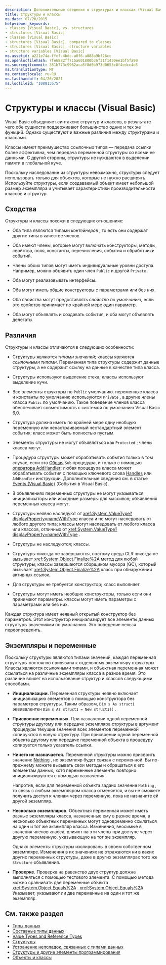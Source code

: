 ```yaml
---
description: Дополнительные сведения о структурах и классах (Visual Basic)
title: Структуры и классы
ms.date: 07/20/2015
helpviewer_keywords:
- classes [Visual Basic], vs. structures
- structures [Visual Basic]
- classes [Visual Basic]
- structures [Visual Basic], compared to classes
- structures [Visual Basic], structure variables
- structure variables [Visual Basic]
ms.assetid: a221e74a-ffcf-4bdc-a0f6-a088a9bf26cc
ms.openlocfilehash: 7fe6882ff715a601800b36f31f1430ee1bf5fa90
ms.sourcegitcommit: 381b773c9962aca5f8d0b973d0653c0f4edcc4d5
ms.translationtype: MT
ms.contentlocale: ru-RU
ms.lasthandoff: 04/26/2021
ms.locfileid: "108013675"
---
```

# <a name="structures-and-classes-visual-basic"></a>Структуры и классы (Visual Basic)

Visual Basic объединяет синтаксис структур и классов, в результате чего обе сущности поддерживают большинство одних и тех же функций. Однако существуют и важные различия между структурами и классами.  
  
 Классы имеют преимущество ссылочных типов — передача ссылки более эффективна, чем передача переменной структуры со всеми ее данными. С другой стороны, структуры не нуждаются в выделении памяти в глобальной куче.  
  
 Поскольку наследование из структуры невозможно, структуры следует использовать только для объектов, которые не нужно расширять. Используйте структуры, если создаваемый объект имеет небольшой размер экземпляра и учитывает характеристики производительности классов и структур.  
  
## <a name="similarities"></a>Сходства  

 Структуры и классы похожи в следующих отношениях:  
  
- Оба типа являются типами *контейнеров* , то есть они содержат другие типы в качестве членов.  
  
- Оба имеют члены, которые могут включать конструкторы, методы, свойства, поля, константы, перечисления, события и обработчики событий.
  
- Члены обоих типов могут иметь индивидуальные уровни доступа. Например, можно объявить один член `Public` и другой `Private` .  
  
- Оба могут реализовывать интерфейсы.  
  
- Оба могут иметь общие конструкторы с параметрами или без них.  
  
- Оба свойства могут предоставлять *свойство по умолчанию*, если это свойство принимает по крайней мере один параметр.  
  
- Оба могут объявлять и создавать события, и оба могут объявлять делегаты.  
  
## <a name="differences"></a>Различия  

 Структуры и классы отличаются в следующих особенности:  
  
- Структуры являются *типами значений*; классы являются *ссылочными типами*. Переменная типа структуры содержит данные структуры, а не содержит ссылку на данные в качестве типа класса.  
  
- Структуры используют выделение стека; классы используют выделение кучи.  
  
- Все элементы структуры по `Public` умолчанию. переменные класса и константы по умолчанию используются `Private` , а другие члены класса `Public` по умолчанию. Такое поведение членов класса обеспечивает совместимость с системой по умолчанию Visual Basic 6,0.  
  
- Структура должна иметь по крайней мере одну необщую переменную или ненастраиваемый нестандартный элемент события; класс может быть полностью пустым.  
  
- Элементы структуры не могут объявляться как `Protected` ; члены класса могут.  
  
- Процедура структуры может обрабатывать события только в том случае, если это [Общая](../../../language-reference/modifiers/shared.md) `Sub` процедура, и только с помощью [оператора AddHandler](../../../language-reference/statements/addhandler-statement.md); любая процедура класса может обрабатывать события с помощью ключевого слова [Handles](../../../language-reference/statements/handles-clause.md) или `AddHandler` инструкции. Дополнительные сведения см. в статье [Events (Visual Basic)](../events/index.md) (События в Visual Basic).  
  
- В объявлениях переменных структуры не могут указываться инициализаторы или исходные размеры для массивов; объявления переменных класса могут.  
  
- Структуры неявно наследуют от <xref:System.ValueType?displayProperty=nameWithType> класса и не могут наследовать от любого другого типа; классы могут наследовать от любого класса или классов, отличных от <xref:System.ValueType?displayProperty=nameWithType> .  
  
- Структуры не наследуются; классы.  
  
- Структуры никогда не завершаются, поэтому среда CLR никогда не вызывает <xref:System.Object.Finalize%2A> метод для любой структуры; классы завершаются сборщиком мусора (GC), который вызывает <xref:System.Object.Finalize%2A> класс при обнаружении активных ссылок.  
  
- Для структуры не требуется конструктор; класс выполняет.  
  
- Структуры могут иметь необщие конструкторы, только если они принимают параметры. классы могут иметь параметры с параметрами или без них.  
  
 Каждая структура имеет неявный открытый конструктор без параметров. Этот конструктор инициализирует все элементы данных структуры значениями по умолчанию. Это поведение нельзя переопределить.  
  
## <a name="instances-and-variables"></a>Экземпляры и переменные  

 Поскольку структуры являются типами значений, каждая переменная структуры постоянно привязана к отдельному экземпляру структуры. Классы являются ссылочными типами, и объектная переменная может ссылаться на различные экземпляры класса в разное время. Это различие влияет на использование структур и классов следующими способами.  
  
- **Инициализации.** Переменная структуры неявно включает инициализацию элементов с помощью конструктора без параметров структуры. Таким образом, `Dim s As struct1` эквивалентен `Dim s As struct1 = New struct1()` .  
  
- **Присвоение переменных.** При назначении одной переменной структуры другому или передаче экземпляра структуры в аргумент процедуры текущие значения всех элементов переменной копируются в новую структуру. При присвоении одной переменной объекта другому или передаче переменной объекта в процедуру копируется только указатель ссылки.  
  
- **Ничего не назначается.** Переменной структуры можно присвоить значение [Nothing](../../../language-reference/nothing.md) , но экземпляр будет связан с переменной. Вы по-прежнему можете вызывать свои методы и обращаться к его элементам данных, хотя переменные элементы повторно инициализируются с помощью назначения.  
  
     Напротив, если для переменной объекта задано значение `Nothing` , то связь с любым экземпляром класса отменяется, и вы не сможете получить доступ к членам через переменную, пока не назначите ей другой экземпляр.  
  
- **Несколько экземпляров.** Объектная переменная может иметь разные экземпляры класса, назначенные ему в разное время, а несколько объектных переменных могут одновременно ссылаться на один и тот же экземпляр класса. Изменения, вносимые в значения членов класса, влияют на эти члены при доступе через другую переменную, указывающую на тот же экземпляр.  
  
     Однако элементы структуры изолированы в своем собственном экземпляре. Изменения в их значениях не отражаются ни в каких других переменных структуры, даже в других экземплярах того же `Structure` объявления.  
  
- **Проверке.** Проверка на равенство двух структур должна выполняться с помощью тестового элемента. С помощью метода можно сравнивать две переменные объекта <xref:System.Object.Equals%2A> . <xref:System.Object.Equals%2A> Указывает, указывают ли две переменные на один и тот же экземпляр.  
  
## <a name="see-also"></a>См. также раздел

- [Типы данных](index.md)
- [Составные типы данных](composite-data-types.md)
- [Value Types and Reference Types](value-types-and-reference-types.md)
- [Структуры](structures.md)
- [Устранение неполадок, связанных с типами данных](troubleshooting-data-types.md)
- [Структуры и другие элементы программирования](structures-and-other-programming-elements.md)
- [Объекты и классы](../objects-and-classes/index.md)
